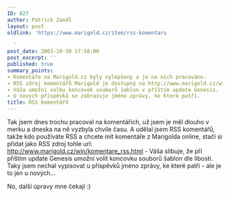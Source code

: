 ```yaml
---
ID: 627
author: Patrick Zandl
layout: post
oldlink: 'https://www.marigold.cz/item/rss-komentaru

  '
post_date: 2003-10-30 17:50:00
post_excerpt: ''
published: true
summary_points:
- Komentáře na Marigold.cz byly vylepšeny a je na nich pracováno.
- RSS zdroj komentářů Marigold je dostupný na http://www.marigold.cz/win/komentare_rss.html.
- Váša umožní volbu koncovek souborů šablon v příštím update Genesis.
- U nových příspěvků se zobrazuje jméno zprávy, ke které patří.
title: RSS komentářů
---
```


<p>
Tak jsem dnes trochu pracoval na komentářích, už jsem je měl dlouho v merku a dneska na ně vyzbyla chvíle času. A udělal jsem RSS komentářů, takže kdo používáte RSS a chcete mít komentáře z Marigolda online, stačí si přidat jako RSS zdroj tohle url: <A href="http://www.marigold.cz/win/komentare_rss.html">http://www.marigold.cz/win/komentare_rss.html</A>&#160;- Váša slibuje, že při příštím update Genesis umožní volit koncovku souborů šablon dle libosti. Taky jsem nechal vypisovat u příspěvků jméno zprávy, ke které patří - ale je to jen u nových... </p>

<p>
No, další úpravy mne čekají :)</p>
